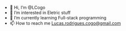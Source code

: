 - 👋 Hi, I’m @LCogo
- 👀 I’m interested in Eletric stuff
- 🌱 I’m currently learning Full-stack programming
- 📫 How to reach me Lucas.rodrigues.cogo@gmail.com

<!---
LCogo/LCogo is a ✨ special ✨ repository because its `README.md` (this file) appears on your GitHub profile.
You can click the Preview link to take a look at your changes.
--->
